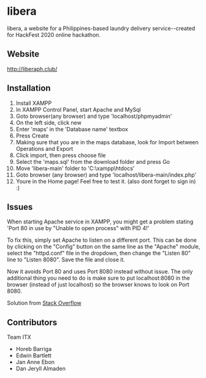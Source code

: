 # libera
libera, a website for a Philippines-based laundry delivery service--created for HackFest 2020 online hackathon.

## Website
http://liberaph.club/

## Installation
1. Install XAMPP
2. In XAMPP Control Panel, start Apache and MySql
3. Goto browser(any browser) and type 'localhost/phpmyadmin'
4. On the left side, click new
5. Enter 'maps' in the 'Database name' textbox
6. Press Create
7. Making sure that you are in the maps database, look for Import between Operations and Export
5. Click import, then press choose file
6. Select the 'maps.sql' from the download folder and press Go
7. Move 'libera-main' folder to 'C:\xampp\htdocs'
8. Goto browser (any browser) and type 'localhost/libera-main/index.php'
9. Youre in the Home page! Feel free to test it. (also dont forget to sign in) :)

## Issues
When starting Apache service in XAMPP, you might get a problem stating 'Port 80 in use by "Unable to open process" with PID 4!'

To fix this, simply set Apache to listen on a different port. This can be done by clicking on the "Config" button on the same line as the "Apache" module, select the "httpd.conf" file in the dropdown, then change the "Listen 80" line to "Listen 8080". Save the file and close it.

Now it avoids Port 80 and uses Port 8080 instead without issue. The only additional thing you need to do is make sure to put localhost:8080 in the browser (instead of just localhost) so the browser knows to look on Port 8080.

Solution from [Stack Overflow](https://stackoverflow.com/questions/23317372/xampp-port-80-in-use-by-unable-to-open-process-with-pid-4)

## Contributors

Team ITX
  - Horeb Barriga
  - Edwin Bartlett
  - Jan Anne Ebon
  - Dan Jeryll Almaden
